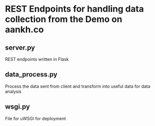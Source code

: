 # REST Endpoints for handling data collection from the Demo on aankh.co

## server.py

REST endpoints written in Flask

## data_process.py

Process the data sent from client and transform into useful data for data analysis

## wsgi.py

File for uWSGI for deployment
